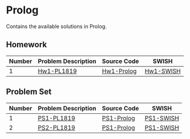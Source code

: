 # Prolog

Contains the available solutions in Prolog.

## Homework

| Number | Problem Description | Source Code        | SWISH             |
|--------|---------------------|--------------------|-------------------|
| 1      | [Hw1-PL1819][HW1]   | [Hw1-Prolog][HW1P] | [Hw1-SWISH][HW1S] |

[HW1]: https://github.com/wisn/programming-logic/blob/master/problems/Hw1-PL1819.pdf
[HW1P]: https://github.com/wisn/programming-logic/blob/master/prolog/homework/Hw1-Wisnu.pl
[HW1S]: http://swish.swi-prolog.org/?code=https://github.com/wisn/programming-logic/raw/master/prolog/homework/Hw1-Wisnu.pl&q=brother_in_law(james,hannah).

## Problem Set

| Number | Problem Description | Source Code        | SWISH             |
|--------|---------------------|--------------------|-------------------|
| 1      | [PS1-PL1819][PS1]   | [PS1-Prolog][PS1P] | [PS1-SWISH][PS1S] |
| 2      | [PS2-PL1819][PS2]   | [PS1-Prolog][PS2P] | [PS1-SWISH][PS2S] |

[PS1]: https://github.com/wisn/programming-logic/blob/master/problems/PS1-PL1819.pdf
[PS1P]: https://github.com/wisn/programming-logic/blob/master/prolog/problem-sets/PS1-Wisnu.pl
[PS1S]: http://swish.swi-prolog.org/?code=https://github.com/wisn/programming-logic/raw/master/prolog/problem-sets/PS1-Wisnu.pl&q=married(anya,benjamin).
[PS2]: https://github.com/wisn/programming-logic/blob/master/problems/PS2-PL1819.pdf
[PS2P]: https://github.com/wisn/programming-logic/blob/master/prolog/problem-sets/PS2-Wisnu.pl
[PS2S]: http://swish.swi-prolog.org/?code=https://github.com/wisn/programming-logic/raw/master/prolog/problem-sets/PS2-Wisnu.pl&q=max3numbers(1,2,3).

